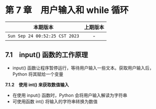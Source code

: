# 第 7 章　用户输入和 while 循环

|本期版本|上期版本
|:---:|:---:
`Sun Sep 24 00:52:25 CST 2023` | -


## 7.1　input() 函数的工作原理


* input() 函数让程序暂停运行，等待用户输入一些文本。获取用户输入后，Python 将其赋给一个变量

**7.1.2　使用 int() 来获取数值输入**

* 在使用 input() 函数时，Python 会将用户输入解读为字符串
* 可使用函数 int() 将输入的字符串转换为数值